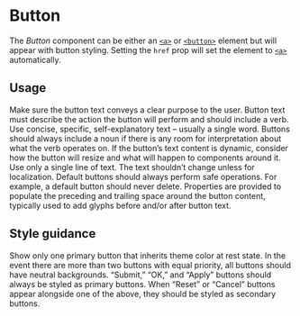# Button

The *Button* component can be either an [`<a>`](https://developer.mozilla.org/en-US/docs/Web/HTML/Element/a) or [`<button>`](https://developer.mozilla.org/en-US/docs/Web/HTML/Element/button) element but will appear with button styling. Setting the `href` prop will set the element to [`<a>`](https://developer.mozilla.org/en-US/docs/Web/HTML/Element/a) automatically.

## Usage

Make sure the button text conveys a clear purpose to the user. Button text must describe the action the button will perform and should include a verb. Use concise, specific, self-explanatory text &ndash; usually a single word. Buttons should always include a noun if there is any room for interpretation about what the verb operates on. If the button’s text content is dynamic, consider how the button will resize and what will happen to components around it. Use only a single line of text. The text shouldn’t change unless for localization. Default buttons should always perform safe operations. For example, a default button should never delete. Properties are provided to populate the preceding and trailing space around the button content, typically used to add glyphs before and/or after button text.

## Style guidance

Show only one primary button that inherits theme color at rest state. In the event there are more than two buttons with equal priority, all buttons should have neutral backgrounds. “Submit,” “OK,” and “Apply” buttons should always be styled as primary buttons. When “Reset” or “Cancel” buttons appear alongside one of the above, they should be styled as secondary buttons.
